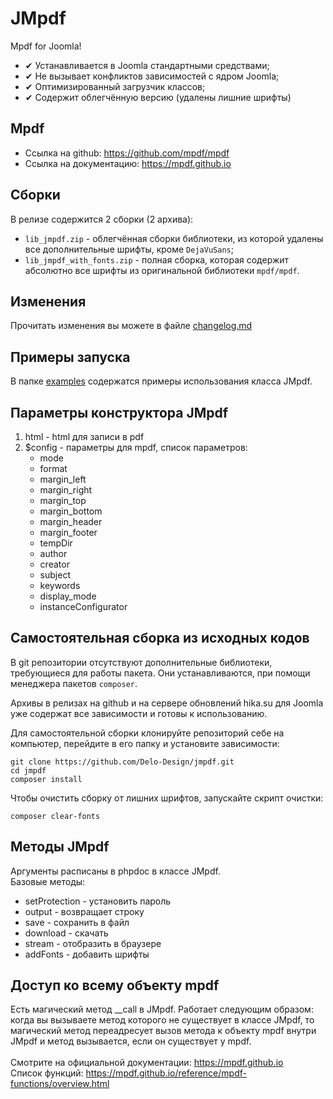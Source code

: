 # JMpdf
Mpdf for Joomla!

- ✔ Устанавливается в Joomla стандартными средствами;
- ✔ Не вызывает конфликтов зависимостей c ядром Joomla;
- ✔ Оптимизированный загрузчик классов;
- ✔ Содержит облегчённую версию (удалены лишние шрифты)

## Mpdf
- Ссылка на github: https://github.com/mpdf/mpdf
- Ссылка на документацию: https://mpdf.github.io

## Сборки

В релизе содержится 2 сборки (2 архива):
- `lib_jmpdf.zip` - облегчённая сборки библиотеки, из которой удалены все дополнительные шрифты, кроме `DejaVuSans`;
- `lib_jmpdf_with_fonts.zip` - полная сборка, которая содержит абсолютно все шрифты из оригинальной библиотеки `mpdf/mpdf`.

## Изменения
Прочитать изменения вы можете в файле [changelog.md](https://github.com/Delo-Design/jmpdf/blob/master/changelog.md)

## Примеры запуска
В папке [examples](https://github.com/Delo-Design/jmpdf/blob/master/examples) содержатся примеры использования класса JMpdf.
 
## Параметры конструктора JMpdf

1) html - html для записи в pdf
2) $config - параметры для mpdf, список параметров:
   - mode
   - format
   - margin_left
   - margin_right
   - margin_top
   - margin_bottom
   - margin_header
   - margin_footer
   - tempDir
   - author
   - creator
   - subject
   - keywords
   - display_mode
   - instanceConfigurator

## Самостоятельная сборка из исходных кодов

В git репозитории отсутствуют дополнительные библиотеки, требующиеся для работы пакета. Они устанавливаются, при помощи менеджера пакетов `composer`. 

Архивы в релизах на github и на сервере обновлений hika.su для Joomla уже содержат все зависимости и готовы к использованию.

Для самостоятельной сборки клонируйте репозиторий себе на компьютер, перейдите в его папку и установите зависимости:

```
git clone https://github.com/Delo-Design/jmpdf.git
cd jmpdf
composer install
```

Чтобы очистить сборку от лишних шрифтов, запускайте скрипт очистки:

```
composer clear-fonts
```

## Методы JMpdf

Аргументы расписаны в phpdoc в классе JMpdf. <br/>
Базовые методы:
- setProtection - установить пароль
- output - возвращает строку 
- save - сохранить в файл
- download - скачать
- stream - отобразить в браузере
- addFonts - добавить шрифты


## Доступ ко всему объекту mpdf
Есть магический метод __call в JMpdf.
Работает следующим образом: когда вы вызываете метод которого не существует в классе JMpdf, то магический метод переадресует вызов метода к объекту mpdf внутри JMpdf и метод вызывается, если он существует у mpdf.<br/><br/>
Смотрите на официальной документации: https://mpdf.github.io <br/>
Список функций: https://mpdf.github.io/reference/mpdf-functions/overview.html